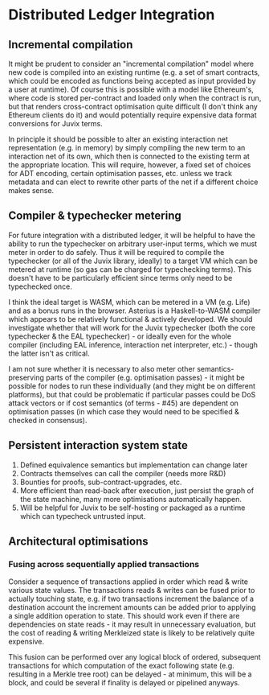 # Distributed Ledger Integration

## Incremental compilation

It might be prudent to consider an "incremental compilation" model where new code is compiled into an existing runtime (e.g. a set of smart contracts, which could be encoded as functions being accepted as input provided by a user at runtime). Of course this is possible with a model like Ethereum's, where code is stored per-contract and loaded only when the contract is run, but that renders cross-contract optimisation quite difficult (I don't think any Ethereum clients do it) and would potentially require expensive data format conversions for Juvix terms.

In principle it should be possible to alter an existing interaction net representation (e.g. in memory) by simply compiling the new term to an interaction net of its own, which then is connected to the existing term at the appropriate location. This will require, however, a fixed set of choices for ADT encoding, certain optimisation passes, etc. unless we track metadata and can elect to rewrite other parts of the net if a different choice makes sense.

## Compiler & typechecker metering

For future integration with a distributed ledger, it will be helpful to have the ability to run the typechecker on arbitrary user-input terms, which we must meter in order to do safely. Thus it will be required to compile the typechecker (or all of the Juvix library, ideally) to a target VM which can be metered at runtime (so gas can be charged for typechecking terms). This doesn't have to be particularly efficient since terms only need to be typechecked once.

I think the ideal target is WASM, which can be metered in a VM (e.g. Life) and as a bonus runs in the browser. Asterius is a Haskell-to-WASM compiler which appears to be relatively functional & actively developed. We should investigate whether that will work for the Juvix typechecker (both the core typechecker & the EAL typechecker) - or ideally even for the whole compiler (including EAL inference, interaction net interpreter, etc.) - though the latter isn't as critical.

I am not sure whether it is necessary to also meter other semantics-preserving parts of the compiler (e.g. optimisation passes) - it might be possible for nodes to run these individually (and they might be on different platforms), but that could be problematic if particular passes could be DoS attack vectors or if cost semantics (of terms - #45) are dependent on optimisation passes (in which case they would need to be specified & checked in consensus).

## Persistent interaction system state

1. Defined equivalence semantics but implementation can change later
1. Contracts themselves can call the compiler (needs more R&D)
1. Bounties for proofs, sub-contract-upgrades, etc.
1. More efficient than read-back after execution, just persist the graph of the state machine, many more optimisations automatically happen.
1. Will be helpful for Juvix to be self-hosting or packaged as a runtime which can typecheck untrusted input.

## Architectural optimisations

### Fusing across sequentially applied transactions

Consider a sequence of transactions applied in order which read & write various state values. The transactions reads & writes can be fused prior to actually touching state, e.g. if two transactions increment the balance of a destination account the increment amounts can be added prior to applying a single addition operation to state. This should work even if there are dependencies on state reads - it may result in unnecessary evaluation, but the cost of reading & writing Merkleized state is likely to be relatively quite expensive.

This fusion can be performed over any logical block of ordered, subsequent transactions for which computation of the exact following state (e.g. resulting in a Merkle tree root) can be delayed - at minimum, this will be a block, and could be several if finality is delayed or pipelined anyways.

